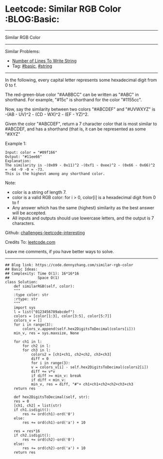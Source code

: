 
# Leetcode: Similar RGB Color     :BLOG:Basic:

---

Similar RGB Color  

---

Similar Problems:  

-   [Number of Lines To Write String](https://code.dennyzhang.com/number-of-lines-to-write-string)
-   Tag: [#basic](https://code.dennyzhang.com/category/basic), [#string](https://code.dennyzhang.com/category/string)

---

In the following, every capital letter represents some hexadecimal digit from 0 to f.  

The red-green-blue color "#AABBCC" can be written as "#ABC" in shorthand.  For example, "#15c" is shorthand for the color "#1155cc".  

Now, say the similarity between two colors "#ABCDEF" and "#UVWXYZ" is -(AB - UV)^2 - (CD - WX)^2 - (EF - YZ)^2.  

Given the color "#ABCDEF", return a 7 character color that is most similar to #ABCDEF, and has a shorthand (that is, it can be represented as some "#XYZ"  

Example 1:  

    Input: color = "#09f166"
    Output: "#11ee66"
    Explanation:  
    The similarity is -(0x09 - 0x11)^2 -(0xf1 - 0xee)^2 - (0x66 - 0x66)^2 = -64 -9 -0 = -73.
    This is the highest among any shorthand color.

Note:  

-   color is a string of length 7.
-   color is a valid RGB color: for i > 0, color[i] is a hexadecimal digit from 0 to f
-   Any answer which has the same (highest) similarity as the best answer will be accepted.
-   All inputs and outputs should use lowercase letters, and the output is 7 characters.

Github: [challenges-leetcode-interesting](https://github.com/DennyZhang/challenges-leetcode-interesting/tree/master/problems/similar-rgb-color)  

Credits To: [leetcode.com](https://leetcode.com/problems/similar-rgb-color/description/)  

Leave me comments, if you have better ways to solve.  

---

    ## Blog link: https://code.dennyzhang.com/similar-rgb-color
    ## Basic Ideas:
    ## Complexity: Time O(1): 16*16*16
    ##             Space O(1)
    class Solution:
        def similarRGB(self, color):
    	"""
    	:type color: str
    	:rtype: str
    	"""
    	import sys
    	l = list("0123456789abcdef")
    	colors = [color[1:3], color[3:5], color[5:7]]
    	colors_v = []
    	for i in range(3):
    	    colors_v.append(self.hex2DigitsToDecimal(colors[i]))
    	min_v, res = sys.maxsize, None
    
    	for ch1 in l:
    	    for ch2 in l:
    		for ch3 in l:
    		    colors2 = [ch1+ch1, ch2+ch2, ch3+ch3]
    		    diff = 0
    		    for i in range(3):
    			v = colors_v[i] - self.hex2DigitsToDecimal(colors2[i])
    			diff += v*v
    			if diff >= min_v: break
    		    if diff < min_v:
    			min_v, res = diff, "#"+ ch1+ch1+ch2+ch2+ch3+ch3
    	return res
    
        def hex2DigitsToDecimal(self, str):
    	res = 0
    	[ch1, ch2] = list(str)
    	if ch1.isdigit():
    	    res += ord(ch1)-ord('0')
    	else:
    	    res += ord(ch1)-ord('a') + 10
    
    	res = res*16
    	if ch2.isdigit():
    	    res += ord(ch2)-ord('0')
    	else:
    	    res += ord(ch2)-ord('a') + 10
    	return res

